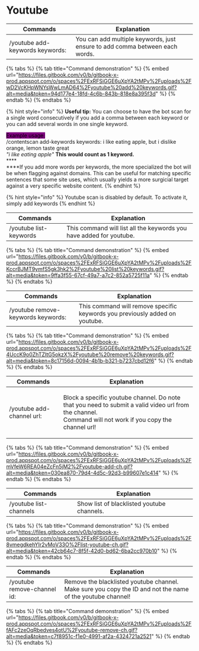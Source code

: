 # Youtube

| Commands                        | Explanation                                                                  |
| ------------------------------- | ---------------------------------------------------------------------------- |
| /youtube add-keywords keywords: | You can add multiple keywords, just ensure to add comma between each words.  |

{% tabs %}
{% tab title="Command demonstration" %}
{% embed url="https://files.gitbook.com/v0/b/gitbook-x-prod.appspot.com/o/spaces%2FExRFSiGGE6uXpYA2tMPv%2Fuploads%2FwD2VcKHpWNYsWwLmAD64%2Fyoutube%20add%20keywords.gif?alt=media&token=94d177e4-18fd-4c6b-843b-818e8a395f3d" %}
{% endtab %}
{% endtabs %}

{% hint style="info" %}
**Useful tip:** You can choose to have the bot scan for a single word consecutively if you add a comma between each keyword or you can add several words in one single keyword.&#x20;

<mark style="background-color:purple;">Example usage:</mark>\
/contentscan add-keywords keywords: i like eating apple, but i dislike orange, lemon taste great\
_"i like eating apple"_ **This would count as 1 keyword.**\
****\
****If you add more words per keywords, the more specialized the bot will be when flagging against domains. This can be useful for matching specific sentences that some site uses, which usually yields a more surgicial target against a very specific website content.
{% endhint %}

{% hint style="info" %}
Youtube scan is disabled by default. To activate it, simply add keywords
{% endhint %}

| Commands               | Explanation                                                         |
| ---------------------- | ------------------------------------------------------------------- |
| /youtube list-keywords | This command will list all the keywords you have added for youtube. |

{% tabs %}
{% tab title="Command demonstration" %}
{% embed url="https://files.gitbook.com/v0/b/gitbook-x-prod.appspot.com/o/spaces%2FExRFSiGGE6uXpYA2tMPv%2Fuploads%2FKccrBJMT9ymfS5gk3hk2%2Fyoutube%20list%20keywords.gif?alt=media&token=9ffa3f55-67cf-49a7-a7c2-852a5725f11a" %}
{% endtab %}
{% endtabs %}



| Commands                           | Explanation                                                                 |
| ---------------------------------- | --------------------------------------------------------------------------- |
| /youtube remove-keywords keywords: | This command will remove specific keywords you previously added on youtube. |

{% tabs %}
{% tab title="Command demonstration" %}
{% embed url="https://files.gitbook.com/v0/b/gitbook-x-prod.appspot.com/o/spaces%2FExRFSiGGE6uXpYA2tMPv%2Fuploads%2F4UccK9o0ZhTZItG5okzX%2Fyoutube%20remove%20keywords.gif?alt=media&token=8c17156d-0094-4b1b-b321-b7237cbd12f6" %}
{% endtab %}
{% endtabs %}



| Commands                  | Explanation                                                                                                                                                         |
| ------------------------- | ------------------------------------------------------------------------------------------------------------------------------------------------------------------- |
| /youtube add-channel url: | <p>Block a specific youtube channel. Do note that you need to submit a valid video url from the channel. <br>Command will not work if you copy the channel url!</p> |

{% tabs %}
{% tab title="Command demonstration" %}
{% embed url="https://files.gitbook.com/v0/b/gitbook-x-prod.appspot.com/o/spaces%2FExRFSiGGE6uXpYA2tMPv%2Fuploads%2FmVfeW6REA04eZcFn5jM2%2Fyoutube-add-ch.gif?alt=media&token=030ea870-79d4-4d5c-92d3-b99607e1c414" %}
{% endtab %}
{% endtabs %}





| Commands               | Explanation                                |
| ---------------------- | ------------------------------------------ |
| /youtube list-channels | Show list of blacklisted youtube channels. |

{% tabs %}
{% tab title="Command demonstration" %}
{% embed url="https://files.gitbook.com/v0/b/gitbook-x-prod.appspot.com/o/spaces%2FExRFSiGGE6uXpYA2tMPv%2Fuploads%2F8vmegdkehYIr2vMoV33O%2Flist-youtube-ch.gif?alt=media&token=42cb64c7-8f5f-42d0-bd62-6ba2cc970b10" %}
{% endtab %}
{% endtabs %}



| Commands                    | Explanation                                                                                                |
| --------------------------- | ---------------------------------------------------------------------------------------------------------- |
| /youtube remove-channel id: | Remove the blacklisted youtube channel. Make sure you copy the ID and not the name of the youtube channel! |

{% tabs %}
{% tab title="Command demonstration" %}
{% embed url="https://files.gitbook.com/v0/b/gitbook-x-prod.appspot.com/o/spaces%2FExRFSiGGE6uXpYA2tMPv%2Fuploads%2FfAFc2zeOqRbedves4otU%2Fyoutube-remove-ch.gif?alt=media&token=c7f8951c-f1e0-4991-af2a-4324721a2521" %}
{% endtab %}
{% endtabs %}
